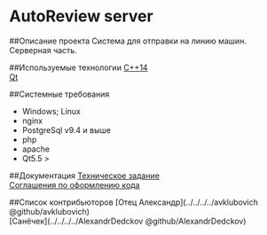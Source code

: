 # AutoReview server

##Описание проекта
Система для отправки на линию машин.  
Серверная часть.

##Используемые технологии
[C++14](https://ru.wikipedia.org/wiki/C%2B%2B14)  
[Qt](https://ru.wikipedia.org/wiki/Qt)

##Системные требования
* Windows; Linux
* nginx
* PostgreSql v9.4 и выше
* php
* apache
* Qt5.5 >

##Документация
[Техническое задание](https://drive.google.com/drive/folders/0B-k9g1uUW39MazRrUzMyLUxFOUk)  
[Соглашения по оформлению кода](https://drive.google.com/open?id=0B48GpktEZIksWjNjTmdWcW53Rnc)

##Список контрибьюторов
[Отец Александр](../../../../avklubovich @github/avklubovich)  
[Санёчек](../../../../AlexandrDedckov @github/AlexandrDedckov)
